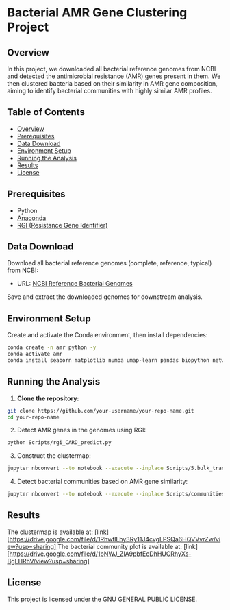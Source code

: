 # Bacterial AMR Gene Clustering Project

## Overview
In this project, we downloaded all bacterial reference genomes from NCBI and detected the antimicrobial resistance (AMR) genes present in them. We then clustered bacteria based on their similarity in AMR gene composition, aiming to identify bacterial communities with highly similar AMR profiles.

## Table of Contents
- [Overview](#overview)
- [Prerequisites](#prerequisites)
- [Data Download](#data-download)
- [Environment Setup](#environment-setup)
- [Running the Analysis](#running-the-analysis)
- [Results](#results)
- [License](#license)

## Prerequisites
- Python  
- [Anaconda](https://www.anaconda.com/)  
- [RGI (Resistance Gene Identifier)](https://github.com/arpcard/rgi)

## Data Download
Download all bacterial reference genomes (complete, reference, typical) from NCBI:

- URL: [NCBI Reference Bacterial Genomes](https://www.ncbi.nlm.nih.gov/datasets/genome/?taxon=2&reference_only=true&typical_only=true&assembly_level=3:3)

Save and extract the downloaded genomes for downstream analysis.

## Environment Setup
Create and activate the Conda environment, then install dependencies:
```bash
conda create -n amr python -y
conda activate amr
conda install seaborn matplotlib numba umap-learn pandas biopython networkx plotly scikit-learn ipykernel -y
```
## Running the Analysis

1. **Clone the repository:**

```bash
git clone https://github.com/your-username/your-repo-name.git
cd your-repo-name
```

2. Detect AMR genes in the genomes using RGI:
```bash
python Scripts/rgi_CARD_predict.py
```

3. Construct the clustermap:
```bash
jupyter nbconvert --to notebook --execute --inplace Scripts/5.bulk_transcriptomic_analysis.ipynb
```

4. Detect bacterial communities based on AMR gene similarity:
```bash
jupyter nbconvert --to notebook --execute --inplace Scripts/communities.ipynb
```

## Results
The clustermap is available at: [link][https://drive.google.com/file/d/1RhwtlLhy3Ry11J4cvgLPSQa6HQVVvrZw/view?usp=sharing]
The bacterial community plot is available at: [link][https://drive.google.com/file/d/1bNWJ_ZlA9pbfEcDhHUCRhyXs-BgLHRhV/view?usp=sharing]


## License
This project is licensed under the GNU GENERAL PUBLIC LICENSE.



